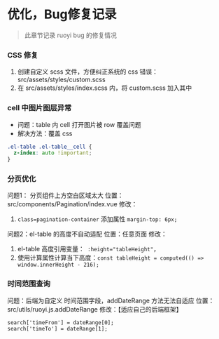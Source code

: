 # 优化，Bug修复记录

> 此章节记录 ruoyi bug 的修复情况

### CSS 修复
1. 创建自定义 scss 文件，方便纠正系统的 css 错误：src/assets/styles/custom.scss
2. 在 src/assets/styles/index.scss 内，将 custom.scss 加入其中

### cell 中图片图层异常
- 问题：table 内 cell 打开图片被 row 覆盖问题
- 解决方法：覆盖 css
```scss
.el-table .el-table__cell {
  z-index: auto !important;
}
```


### 分页优化
问题1： 分页组件上方空白区域太大
位置：src/components/Pagination/index.vue
修改：
1. `class=pagination-container` 添加属性 `margin-top: 6px;`

问题2：el-table 的高度不自动适配
位置：任意页面
修改：
1. el-table 高度引用变量：` :height="tableHeight"`，
2. 使用计算属性计算当下高度：`const tableHeight = computed(() => window.innerHeight - 216);`

### 时间范围查询
问题：后端为自定义 时间范围字段，addDateRange 方法无法自适应
位置：src/utils/ruoyi.js.addDateRange
修改：【适应自己的后端框架】
```
search['timeFrom'] = dateRange[0];
search['timeTo'] = dateRange[1];
```